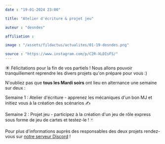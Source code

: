 ```yaml
---
date : "19-01-2024 23:00"

title: "Atelier d'écriture & projet jeu"

auteur : "desndes"

affiliation : 

image : "/assets/fildactus/actualites/01-19-desndes.png"

source : "https://www.instagram.com/p/C2R-XLDIsFS/"
---
```


☀️ Félicitations pour la fin de vos partiels ! Nous allons pouvoir tranquillement reprendre les divers projets qu'on prépare pour vous :)

N'oubliez pas que __tous les Mardi soirs__ ont lieu en alternance une semaine sur deux :

Semaine 1 : Atelier d'écriture - apprenez les mécaniques d'un bon MJ et initiez vous à la création des scénarios ✍️

Semaine 2 : Projet jeu - participez à la création d'un jeu de rôle express sous forme de jeu de cartes et testez-le ! 🃏

Pour plus d'informations auprès des responsables des deux projets rendez-vous sur [notre serveur Discord](discord.com/invite/s5n7evcZ5r) !

